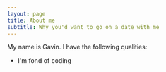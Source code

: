 ```yaml
---
layout: page
title: About me
subtitle: Why you'd want to go on a date with me
---
```


My name is Gavin. I have the following qualities:

- I'm fond of coding
